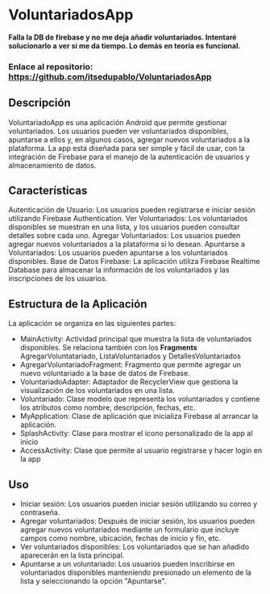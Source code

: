 # VoluntariadosApp
**Falla la DB de firebase y no me deja añadir voluntariados. Intentaré solucionarlo a ver si me da tiempo. Lo demás en teoría es funcional.**
### Enlace al repositorio: https://github.com/itsedupablo/VoluntariadosApp
## Descripción
VoluntariadoApp es una aplicación Android que permite gestionar voluntariados. Los usuarios pueden ver voluntariados disponibles, apuntarse a ellos y, en algunos casos, agregar nuevos voluntariados a la plataforma. La app está diseñada para ser simple y fácil de usar, con la integración de Firebase para el manejo de la autenticación de usuarios y almacenamiento de datos.

## Características
Autenticación de Usuario: Los usuarios pueden registrarse e iniciar sesión utilizando Firebase Authentication.
Ver Voluntariados: Los voluntariados disponibles se muestran en una lista, y los usuarios pueden consultar detalles sobre cada uno.
Agregar Voluntariados: Los usuarios pueden agregar nuevos voluntariados a la plataforma si lo desean.
Apuntarse a Voluntariados: Los usuarios pueden apuntarse a los voluntariados disponibles.
Base de Datos Firebase: La aplicación utiliza Firebase Realtime Database para almacenar la información de los voluntariados y las inscripciones de los usuarios.
## Estructura de la Aplicación
La aplicación se organiza en las siguientes partes:

- MainActivity: Actividad principal que muestra la lista de voluntariados disponibles. Se relaciona también con los **Fragments** AgregarVoluntatariado, ListaVoluntariados y DetallesVoluntariados
- AgregarVoluntariadoFragment: Fragmento que permite agregar un nuevo voluntariado a la base de datos de Firebase.
- VoluntariadoAdapter: Adaptador de RecyclerView que gestiona la visualización de los voluntariados en una lista.
- Voluntariado: Clase modelo que representa los voluntariados y contiene los atributos como nombre, descripción, fechas, etc.
- MyApplication: Clase de aplicación que inicializa Firebase al arrancar la aplicación.
- SplashActivity: Clase para mostrar el icono personalizado de la app al inicio
- AccessActivity: Clase que permite al usuario registrarse y hacer login en la app
## Uso
- Iniciar sesión: Los usuarios pueden iniciar sesión utilizando su correo y contraseña.
- Agregar voluntariados: Después de iniciar sesión, los usuarios pueden agregar nuevos voluntariados mediante un formulario que incluye campos como nombre, ubicación, fechas de inicio y fin, etc.
- Ver voluntariados disponibles: Los voluntariados que se han añadido aparecerán en la lista principal.
- Apuntarse a un voluntariado: Los usuarios pueden inscribirse en voluntariados disponibles manteniendo presionado un elemento de la lista y seleccionando la opción "Apuntarse".
